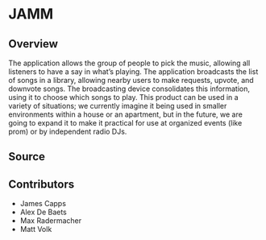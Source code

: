 # JAMM

## Overview

The application allows the group of people to pick the music, allowing
all listeners to have a say in what’s playing.  The application
broadcasts the list of songs in a library, allowing nearby users to make
requests, upvote, and downvote songs.  The broadcasting device
consolidates this information, using it to choose which songs to play.
This product can be used in a variety of situations; we currently
imagine it being used in smaller environments within a house or an
apartment, but in the future, we are going to expand it to make it
practical for use at organized events (like prom) or by independent
radio DJs.

## Source



## Contributors

 - James Capps
 - Alex De Baets
 - Max Radermacher
 - Matt Volk

